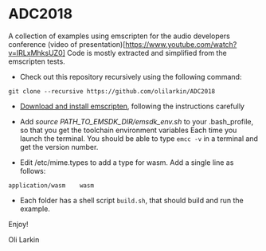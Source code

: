 # ADC2018
A collection of examples using emscripten for the audio developers conference (video of presentation)[https://www.youtube.com/watch?v=IRLxMhksUZ0]
Code is mostly extracted and simplified from the emscripten tests.

* Check out this repository recursively using the following command:
```
git clone --recursive https://github.com/olilarkin/ADC2018
```
* [Download and install emscripten](http://kripken.github.io/emscripten-site/docs/getting_started/downloads.html), following the instructions carefully

* Add *source PATH_TO_EMSDK_DIR/emsdk_env.sh* to your .bash_profile, so that you get the toolchain environment variables Each time you launch the terminal. You should be able to type ```emcc -v``` in a terminal and get the version number.

* Edit /etc/mime.types to add a type for wasm. Add a single line as follows:

```application/wasm    wasm```

* Each folder has a shell script ```build.sh```, that should build and run the example.

Enjoy!

Oli Larkin


